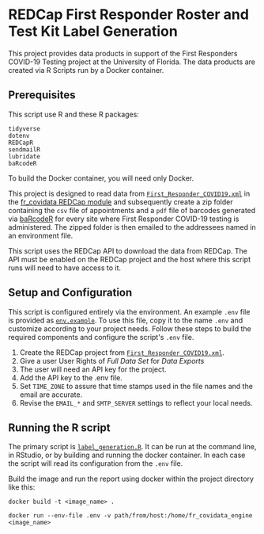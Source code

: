 # REDCap First Responder Roster and Test Kit Label Generation

This project provides data products in support of the First Responders COVID-19 Testing project at the University of Florida. The data products are created via R Scripts run by a Docker container.

## Prerequisites

This script use R and these R packages:

    tidyverse
    dotenv
    REDCapR
    sendmailR
    lubridate
    baRcodeR

To build the Docker container, you will need only Docker.

This project is designed to read data from [`First_Responder_COVID19.xml`](https://github.com/ctsit/fr_covidata/blob/master/example/First_Responder_COVID19.xml) in the [fr_covidata REDCap module](https://github.com/ctsit/fr_covidata) and subsequently create a zip folder containing the `csv` file of appointments and a `pdf` file of barcodes generated via [baRcodeR](https://docs.ropensci.org/baRcodeR/) for every site where First Responder COVID-19 testing is administered. The zipped folder is then emailed to the addressees named in an environment file. 

This script uses the REDCap API to download the data from REDCap. The API must be enabled on the REDCap project and the host where this script runs will need to have access to it.

## Setup and Configuration

This script is configured entirely via the environment. An example `.env` file is provided as [`env.example`](env.example). To use this file, copy it to the name `.env` and customize according to your project needs. Follow these steps to build the required components and configure the script's `.env` file.

1. Create the REDCap project from [`First_Responder_COVID19.xml`](https://github.com/ctsit/fr_covidata/blob/master/example/First_Responder_COVID19.xml). 
1. Give a user User Rights of _Full Data Set_ for _Data Exports_
1. The user will need an API key for the project.
1. Add the API key to the .env file.
1. Set `TIME_ZONE` to assure that time stamps used in the file names and the email are accurate.
1. Revise the `EMAIL_*` and `SMTP_SERVER` settings to reflect your local needs.

## Running the R script

The primary script is [`label_generation.R`](label_generation.R). It can be run at the command line, in RStudio, or by building and running the docker container. In each case the script will read its configuration from the `.env` file.

Build the image and run the report using docker within the project directory like this:

`docker build -t <image_name> .`

`docker run --env-file .env -v path/from/host:/home/fr_covidata_engine <image_name>`



